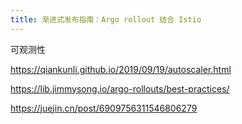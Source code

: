 ```yaml
---
title: 渐进式发布指南：Argo rollout 结合 Istio
---
```

<!-- truncate -->

可观测性

https://qiankunli.github.io/2019/09/19/autoscaler.html

https://lib.jimmysong.io/argo-rollouts/best-practices/

https://juejin.cn/post/6909756311546806279